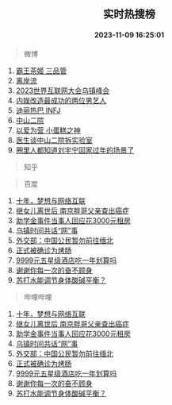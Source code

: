 <div align="center"><h2>实时热搜榜</h2><h4>2023-11-09 16:25:01</h4></div>

> 微博  

1. [霸王茶姬 三品管](https://s.weibo.com/weibo?q=%E9%9C%B8%E7%8E%8B%E8%8C%B6%E5%A7%AC%20%E4%B8%89%E5%93%81%E7%AE%A1&t=31&band_rank=1&Refer=top)<br />
2. [离岸流](https://s.weibo.com/weibo?q=%E7%A6%BB%E5%B2%B8%E6%B5%81&t=31&band_rank=2&Refer=top)<br />
3. [2023世界互联网大会乌镇峰会](https://s.weibo.com/weibo?q=%232023%E4%B8%96%E7%95%8C%E4%BA%92%E8%81%94%E7%BD%91%E5%A4%A7%E4%BC%9A%E4%B9%8C%E9%95%87%E5%B3%B0%E4%BC%9A%23&t=31&band_rank=3&Refer=top)<br />
4. [内娱改造最成功的两位男艺人](https://s.weibo.com/weibo?q=%E5%86%85%E5%A8%B1%E6%94%B9%E9%80%A0%E6%9C%80%E6%88%90%E5%8A%9F%E7%9A%84%E4%B8%A4%E4%BD%8D%E7%94%B7%E8%89%BA%E4%BA%BA&t=31&band_rank=4&Refer=top)<br />
5. [迪丽热巴 INFJ](https://s.weibo.com/weibo?q=%E8%BF%AA%E4%B8%BD%E7%83%AD%E5%B7%B4%20INFJ&t=31&band_rank=5&Refer=top)<br />
6. [中山二院](https://s.weibo.com/weibo?q=%E4%B8%AD%E5%B1%B1%E4%BA%8C%E9%99%A2&t=31&band_rank=6&Refer=top)<br />
7. [以爱为营 小蛋糕之神](https://s.weibo.com/weibo?q=%E4%BB%A5%E7%88%B1%E4%B8%BA%E8%90%A5%20%E5%B0%8F%E8%9B%8B%E7%B3%95%E4%B9%8B%E7%A5%9E&t=31&band_rank=7&Refer=top)<br />
8. [医生谈中山二院拆实验室](https://s.weibo.com/weibo?q=%E5%8C%BB%E7%94%9F%E8%B0%88%E4%B8%AD%E5%B1%B1%E4%BA%8C%E9%99%A2%E6%8B%86%E5%AE%9E%E9%AA%8C%E5%AE%A4&t=31&band_rank=8&Refer=top)<br />
9. [圈里人都知道刘宇宁回家过年的场景了](https://s.weibo.com/weibo?q=%E5%9C%88%E9%87%8C%E4%BA%BA%E9%83%BD%E7%9F%A5%E9%81%93%E5%88%98%E5%AE%87%E5%AE%81%E5%9B%9E%E5%AE%B6%E8%BF%87%E5%B9%B4%E7%9A%84%E5%9C%BA%E6%99%AF%E4%BA%86&t=31&band_rank=9&Refer=top)<br />

> 知乎  


> 百度  

1. [十年，梦想与网络互联](https://www.baidu.com/s?wd=%E5%8D%81%E5%B9%B4%EF%BC%8C%E6%A2%A6%E6%83%B3%E4%B8%8E%E7%BD%91%E7%BB%9C%E4%BA%92%E8%81%94&sa=fyb_news&rsv_dl=fyb_news)<br />
2. [继女儿离世后 南京胖哥父亲查出癌症](https://www.baidu.com/s?wd=%E7%BB%A7%E5%A5%B3%E5%84%BF%E7%A6%BB%E4%B8%96%E5%90%8E+%E5%8D%97%E4%BA%AC%E8%83%96%E5%93%A5%E7%88%B6%E4%BA%B2%E6%9F%A5%E5%87%BA%E7%99%8C%E7%97%87&sa=fyb_news&rsv_dl=fyb_news)<br />
3. [助学金事件当事人回应花3000元租房](https://www.baidu.com/s?wd=%E5%8A%A9%E5%AD%A6%E9%87%91%E4%BA%8B%E4%BB%B6%E5%BD%93%E4%BA%8B%E4%BA%BA%E5%9B%9E%E5%BA%94%E8%8A%B13000%E5%85%83%E7%A7%9F%E6%88%BF&sa=fyb_news&rsv_dl=fyb_news)<br />
4. [乌镇时间共话“网”事](https://www.baidu.com/s?wd=%E4%B9%8C%E9%95%87%E6%97%B6%E9%97%B4%E5%85%B1%E8%AF%9D%E2%80%9C%E7%BD%91%E2%80%9D%E4%BA%8B&sa=fyb_news&rsv_dl=fyb_news)<br />
5. [外交部：中国公民暂勿前往缅北](https://www.baidu.com/s?wd=%E5%A4%96%E4%BA%A4%E9%83%A8%EF%BC%9A%E4%B8%AD%E5%9B%BD%E5%85%AC%E6%B0%91%E6%9A%82%E5%8B%BF%E5%89%8D%E5%BE%80%E7%BC%85%E5%8C%97&sa=fyb_news&rsv_dl=fyb_news)<br />
6. [正式被确诊为烤肠](https://www.baidu.com/s?wd=%E6%AD%A3%E5%BC%8F%E8%A2%AB%E7%A1%AE%E8%AF%8A%E4%B8%BA%E7%83%A4%E8%82%A0&sa=fyb_news&rsv_dl=fyb_news)<br />
7. [9999元五星级酒店吃一年划算吗](https://www.baidu.com/s?wd=9999%E5%85%83%E4%BA%94%E6%98%9F%E7%BA%A7%E9%85%92%E5%BA%97%E5%90%83%E4%B8%80%E5%B9%B4%E5%88%92%E7%AE%97%E5%90%97&sa=fyb_news&rsv_dl=fyb_news)<br />
8. [谢谢你每一次的奋不顾身](https://www.baidu.com/s?wd=%E8%B0%A2%E8%B0%A2%E4%BD%A0%E6%AF%8F%E4%B8%80%E6%AC%A1%E7%9A%84%E5%A5%8B%E4%B8%8D%E9%A1%BE%E8%BA%AB&sa=fyb_news&rsv_dl=fyb_news)<br />
9. [苏打水能调节身体酸碱平衡？](https://www.baidu.com/s?wd=%E8%8B%8F%E6%89%93%E6%B0%B4%E8%83%BD%E8%B0%83%E8%8A%82%E8%BA%AB%E4%BD%93%E9%85%B8%E7%A2%B1%E5%B9%B3%E8%A1%A1%EF%BC%9F&sa=fyb_news&rsv_dl=fyb_news)<br />

> 哔哩哔哩  

1. [十年，梦想与网络互联](https://www.baidu.com/s?wd=%E5%8D%81%E5%B9%B4%EF%BC%8C%E6%A2%A6%E6%83%B3%E4%B8%8E%E7%BD%91%E7%BB%9C%E4%BA%92%E8%81%94&sa=fyb_news&rsv_dl=fyb_news)<br />
2. [继女儿离世后 南京胖哥父亲查出癌症](https://www.baidu.com/s?wd=%E7%BB%A7%E5%A5%B3%E5%84%BF%E7%A6%BB%E4%B8%96%E5%90%8E+%E5%8D%97%E4%BA%AC%E8%83%96%E5%93%A5%E7%88%B6%E4%BA%B2%E6%9F%A5%E5%87%BA%E7%99%8C%E7%97%87&sa=fyb_news&rsv_dl=fyb_news)<br />
3. [助学金事件当事人回应花3000元租房](https://www.baidu.com/s?wd=%E5%8A%A9%E5%AD%A6%E9%87%91%E4%BA%8B%E4%BB%B6%E5%BD%93%E4%BA%8B%E4%BA%BA%E5%9B%9E%E5%BA%94%E8%8A%B13000%E5%85%83%E7%A7%9F%E6%88%BF&sa=fyb_news&rsv_dl=fyb_news)<br />
4. [乌镇时间共话“网”事](https://www.baidu.com/s?wd=%E4%B9%8C%E9%95%87%E6%97%B6%E9%97%B4%E5%85%B1%E8%AF%9D%E2%80%9C%E7%BD%91%E2%80%9D%E4%BA%8B&sa=fyb_news&rsv_dl=fyb_news)<br />
5. [外交部：中国公民暂勿前往缅北](https://www.baidu.com/s?wd=%E5%A4%96%E4%BA%A4%E9%83%A8%EF%BC%9A%E4%B8%AD%E5%9B%BD%E5%85%AC%E6%B0%91%E6%9A%82%E5%8B%BF%E5%89%8D%E5%BE%80%E7%BC%85%E5%8C%97&sa=fyb_news&rsv_dl=fyb_news)<br />
6. [正式被确诊为烤肠](https://www.baidu.com/s?wd=%E6%AD%A3%E5%BC%8F%E8%A2%AB%E7%A1%AE%E8%AF%8A%E4%B8%BA%E7%83%A4%E8%82%A0&sa=fyb_news&rsv_dl=fyb_news)<br />
7. [9999元五星级酒店吃一年划算吗](https://www.baidu.com/s?wd=9999%E5%85%83%E4%BA%94%E6%98%9F%E7%BA%A7%E9%85%92%E5%BA%97%E5%90%83%E4%B8%80%E5%B9%B4%E5%88%92%E7%AE%97%E5%90%97&sa=fyb_news&rsv_dl=fyb_news)<br />
8. [谢谢你每一次的奋不顾身](https://www.baidu.com/s?wd=%E8%B0%A2%E8%B0%A2%E4%BD%A0%E6%AF%8F%E4%B8%80%E6%AC%A1%E7%9A%84%E5%A5%8B%E4%B8%8D%E9%A1%BE%E8%BA%AB&sa=fyb_news&rsv_dl=fyb_news)<br />
9. [苏打水能调节身体酸碱平衡？](https://www.baidu.com/s?wd=%E8%8B%8F%E6%89%93%E6%B0%B4%E8%83%BD%E8%B0%83%E8%8A%82%E8%BA%AB%E4%BD%93%E9%85%B8%E7%A2%B1%E5%B9%B3%E8%A1%A1%EF%BC%9F&sa=fyb_news&rsv_dl=fyb_news)<br />
